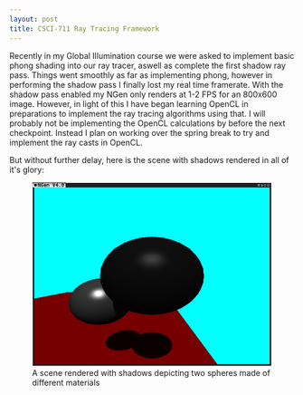 ```yaml
---
layout: post
title: CSCI-711 Ray Tracing Framework
---
```


Recently in my Global Illumination course we were asked to implement basic phong shading into our ray tracer, aswell as complete the first shadow ray pass. Things went smoothly as far as implementing phong, however in performing the shadow pass I finally lost my real time framerate. With the shadow pass enabled my NGen only renders at 1-2 FPS for an 800x600 image. However, in light of this I have began learning OpenCL in preparations to implement the ray tracing algorithms using that. I will probably not be implementing the OpenCL calculations by before the next checkpoint. Instead I plan on working over the spring break to try and implement the ray casts in OpenCL.

But without further delay, here is the scene with shadows rendered in all of it's glory:
<figure>
<a href="/images/2016-03-05-Checkpoint3.png">
<img src="/images/2016-03-05-Checkpoint3.png">
</a>
<figcaption>A scene rendered with shadows depicting two spheres made of different materials</figcaption>
</figure>
